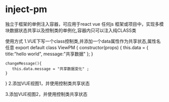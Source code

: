 # inject-pm
独立于框架的单例注入容器，可应用于react vue 任何js 框架或项目中，实现多模块数据状态共享以及控制类的单例化,容器内只可以注入纯CLASS类  

使用方式
1.VUE下写一个class控制类,并添加一个data属性作为共享状态,属性名任意
export default class ViewPM {
    constructor(props) {
         this.data = {
             title:"hello world",
             message:"共享数据"
         };
    }
    
    changeMessage(){
       this.data.message = "共享数据变化" ;
    }
}
2.添加VUE视图1，并使用控制类共享状态
<script>
    import ViewPM from "./ViewPM";

    export default {
        data() {
            this.viewPM = Inject.getClass(ViewPM);//通过注入获得单例类
            return this.viewPM.data;
        }  
    }
</script>
<template>
  <div>{{title}}</div>
  <div @click="viewPM.changeMessage()">{{message}}</div> 
</template>  

3.添加VUE视图2，并使用控制类共享状态
<script>
    import ViewPM from "./ViewPM";

    export default {
        data() {
            this.viewPM = Inject.getClass(ViewPM);//通过注入获得单例类
            return this.viewPM.data;
        } 
    }
</script>
<template>
  <div>{{title}}</div>
  <div>{{message}}</div> 
</template>  
